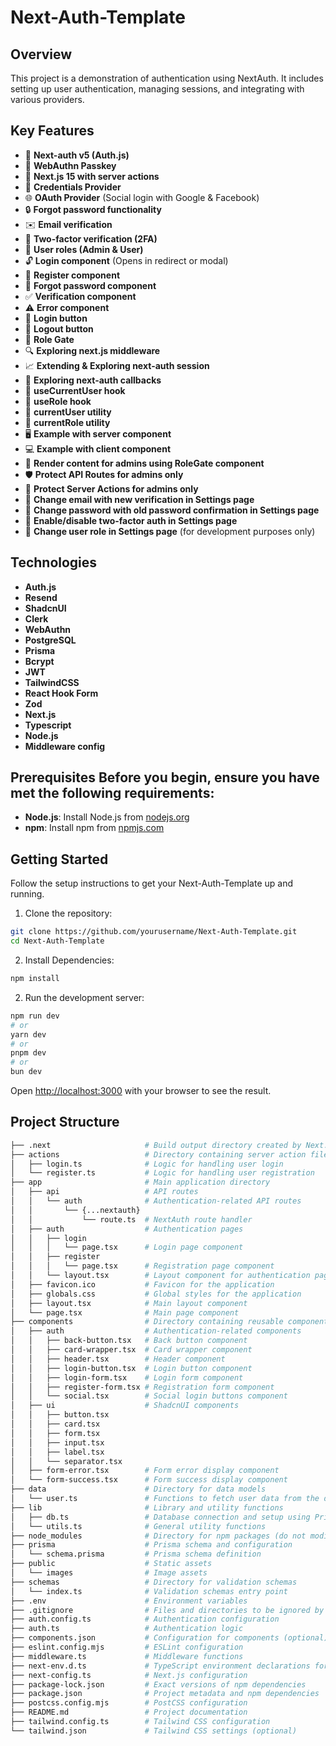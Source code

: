 # Next-Auth-Template

## Overview

This project is a demonstration of authentication using NextAuth. It includes setting up user authentication, managing sessions, and integrating with various providers.

## Key Features

- 🔐 **Next-auth v5 (Auth.js)**
- 🔑 **WebAuthn Passkey**
- 🚀 **Next.js 15 with server actions**
- 🔑 **Credentials Provider**
- 🌐 **OAuth Provider** (Social login with Google & Facebook)
- 🔒 **Forgot password functionality**
- ✉️ **Email verification**
- 📱 **Two-factor verification (2FA)**
- 👥 **User roles (Admin & User)**
- 🔓 **Login component** (Opens in redirect or modal)
- 📝 **Register component**
- 🤔 **Forgot password component**
- ✅ **Verification component**
- ⚠️ **Error component**
- 🔘 **Login button**
- 🚪 **Logout button**
- 🚧 **Role Gate**
- 🔍 **Exploring next.js middleware**
- 📈 **Extending & Exploring next-auth session**
- 🔄 **Exploring next-auth callbacks**
- 👤 **useCurrentUser hook**
- 🛂 **useRole hook**
- 🧑 **currentUser utility**
- 👮 **currentRole utility**
- 🖥️ **Example with server component**
- 💻 **Example with client component**
- 👑 **Render content for admins using RoleGate component**
- 🛡️ **Protect API Routes for admins only**
- 🔐 **Protect Server Actions for admins only**
- 📧 **Change email with new verification in Settings page**
- 🔑 **Change password with old password confirmation in Settings page**
- 🔔 **Enable/disable two-factor auth in Settings page**
- 🔄 **Change user role in Settings page** (for development purposes only)

## Technologies

- **Auth.js**
- **Resend**
- **ShadcnUI**
- **Clerk**
- **WebAuthn**
- **PostgreSQL**
- **Prisma**
- **Bcrypt**
- **JWT**
- **TailwindCSS**
- **React Hook Form**
- **Zod**
- **Next.js**
- **Typescript**
- **Node.js**
- **Middleware config**

## Prerequisites Before you begin, ensure you have met the following requirements:

- **Node.js**: Install Node.js from [nodejs.org](https://nodejs.org/)
- **npm**: Install npm from [npmjs.com](https://www.npmjs.com/)

## Getting Started

Follow the setup instructions to get your Next-Auth-Template up and running.

1. Clone the repository:

```bash
git clone https://github.com/yourusername/Next-Auth-Template.git
cd Next-Auth-Template
```

2. Install Dependencies:

```bash
npm install
```

2. Run the development server:

```bash
npm run dev
# or
yarn dev
# or
pnpm dev
# or
bun dev
```

Open [http://localhost:3000](http://localhost:3000) with your browser to see the result.

## Project Structure

```bash
├── .next                     # Build output directory created by Next.js (do not modify)
├── actions                   # Directory containing server action files
│   ├── login.ts              # Logic for handling user login
│   └── register.ts           # Logic for handling user registration
├── app                       # Main application directory
│   ├── api                   # API routes
│   │   └── auth              # Authentication-related API routes
│   │       └── {...nextauth}
│   │           └── route.ts  # NextAuth route handler
│   ├── auth                  # Authentication pages
│   │   ├── login
│   │   │   └── page.tsx      # Login page component
│   │   ├── register
│   │   │   └── page.tsx      # Registration page component
│   │   └── layout.tsx        # Layout component for authentication pages
│   ├── favicon.ico           # Favicon for the application
│   ├── globals.css           # Global styles for the application
│   ├── layout.tsx            # Main layout component
│   └── page.tsx              # Main page component
├── components                # Directory containing reusable components
│   ├── auth                  # Authentication-related components
│   │   ├── back-button.tsx   # Back button component
│   │   ├── card-wrapper.tsx  # Card wrapper component
│   │   ├── header.tsx        # Header component
│   │   ├── login-button.tsx  # Login button component
│   │   ├── login-form.tsx    # Login form component
│   │   ├── register-form.tsx # Registration form component
│   │   └── social.tsx        # Social login buttons component
│   ├── ui                    # ShadcnUI components
│   │   ├── button.tsx
│   │   ├── card.tsx
│   │   ├── form.tsx
│   │   ├── input.tsx
│   │   ├── label.tsx
│   │   └── separator.tsx
│   ├── form-error.tsx        # Form error display component
│   └── form-success.tsx      # Form success display component
├── data                      # Directory for data models
│   └── user.ts               # Functions to fetch user data from the database
├── lib                       # Library and utility functions
│   ├── db.ts                 # Database connection and setup using PrismaClient
│   └── utils.ts              # General utility functions
├── node_modules              # Directory for npm packages (do not modify)
├── prisma                    # Prisma schema and configuration
│   └── schema.prisma         # Prisma schema definition
├── public                    # Static assets
│   └── images                # Image assets
├── schemas                   # Directory for validation schemas
│   └── index.ts              # Validation schemas entry point
├── .env                      # Environment variables
├── .gitignore                # Files and directories to be ignored by git
├── auth.config.ts            # Authentication configuration
├── auth.ts                   # Authentication logic
├── components.json           # Configuration for components (optional)
├── eslint.config.mjs         # ESLint configuration
├── middleware.ts             # Middleware functions
├── next-env.d.ts             # TypeScript environment declarations for Next.js
├── next-config.ts            # Next.js configuration
├── package-lock.json         # Exact versions of npm dependencies
├── package.json              # Project metadata and npm dependencies
├── postcss.config.mjs        # PostCSS configuration
├── README.md                 # Project documentation
├── tailwind.config.ts        # Tailwind CSS configuration
└── tailwind.json             # Tailwind CSS settings (optional)
```
